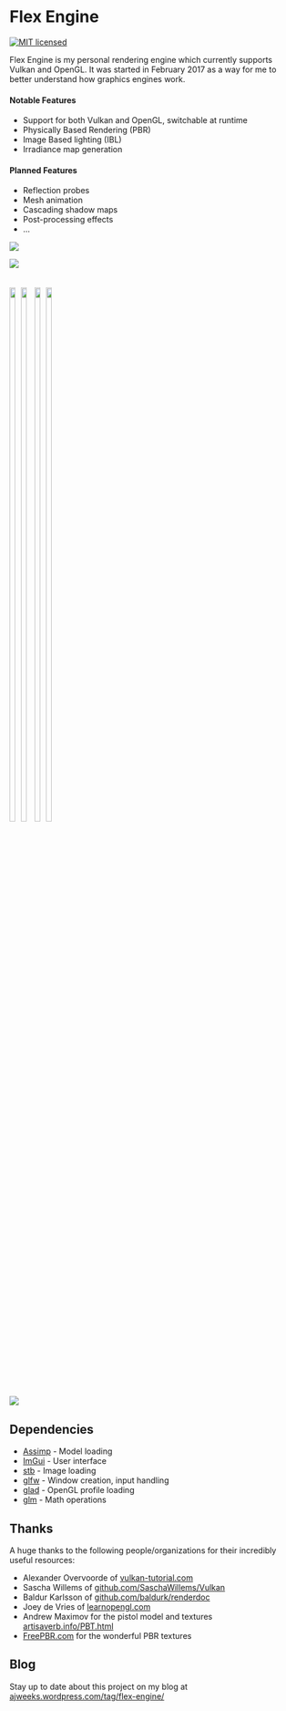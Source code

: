 # Flex Engine

[![MIT licensed](https://img.shields.io/badge/license-MIT-blue.svg)](LICENSE.md)

Flex Engine is my personal rendering engine which currently supports Vulkan and OpenGL. It was started in February 2017 as a way for me to better understand how graphics engines work.

#### Notable Features
- Support for both Vulkan and OpenGL, switchable at runtime
- Physically Based Rendering (PBR)
- Image Based lighting (IBL)
- Irradiance map generation

#### Planned Features
 - Reflection probes
 - Mesh animation
 - Cascading shadow maps
 - Post-processing effects
 - ...

![](http://i.imgur.com/qtP8Mmm.png)

![](http://i.imgur.com/oSIsXt7.png)

<div style="display: inline-block;">
  <img src="http://i.imgur.com/ACLLZ5B.png" width="49%"/>
  <img src="http://i.imgur.com/e0mKpDX.png" width="49%" style="float: right"/>
</div>

<div style="display: inline-block; padding-top: 20px; padding-bottom: 20px">
  <img src="http://i.imgur.com/mqszTPr.gif" width="49%"/>
  <img src="http://i.imgur.com/S5c9F2E.png" width="49%" style="float: right"/>
</div>


![](http://i.imgur.com/XJH0tZ7.png)

## Dependencies
 - [Assimp](https://github.com/assimp/assimp) - Model loading
 - [ImGui](https://github.com/ocornut/imgui) - User interface
 - [stb](https://github.com/nothings/stb) - Image loading
 - [glfw](https://github.com/glfw/glfw) - Window creation, input handling
 - [glad](https://github.com/Dav1dde/glad) - OpenGL profile loading
 - [glm](https://github.com/g-truc/glm) - Math operations

## Thanks
A huge thanks to the following people/organizations for their incredibly useful resources:
 - Alexander Overvoorde of [vulkan-tutorial.com](https://vulkan-tutorial.com/)
 - Sascha Willems of [github.com/SaschaWillems/Vulkan](https://github.com/SaschaWillems/Vulkan)
 - Baldur Karlsson of [github.com/baldurk/renderdoc](https://github.com/baldurk/renderdoc)
 - Joey de Vries of [learnopengl.com](https://learnopengl.com/)
 - Andrew Maximov for the pistol model and textures [artisaverb.info/PBT.html ](http://artisaverb.info/PBT.html)
 - [FreePBR.com](http://FreePBR.com) for the wonderful PBR textures

## Blog
 Stay up to date about this project on my blog at [ajweeks.wordpress.com/tag/flex-engine/](https://ajweeks.wordpress.com/tag/flex-engine/)
